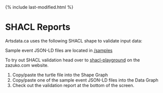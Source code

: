 {% include last-modified.html %}

SHACL Reports
=============

Artsdata.ca uses the following SHACL shape to validate input data:


Sample event JSON-LD files are located in [/samples]()

To try out SHACL validation head over to [shacl-playground](https://shacl-playground.zazuko.com) on the zazuko.com website. 
1. Copy/paste the turtle file into the Shape Graph
2. Copy/paste one of the sample event JSON-LD files into the Data Graph  
3. Check out the validation report at the bottom of the screen.

